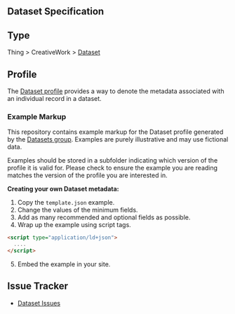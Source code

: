 ## Dataset Specification

## Type

Thing > CreativeWork > [Dataset](https://schema.org/Dataset)

## Profile

The [Dataset profile](https://bioschemas.org/profiles/Dataset) provides a way to denote the metadata associated with an individual record in a dataset.

### Example Markup

This repository contains example markup for the Dataset profile generated by the [Datasets group](https://bioschemas.org/groups/Datasets/). Examples are purely illustrative and may use fictional data. 

Examples should be stored in a subfolder indicating which version of the profile it is valid for. Please check to ensure the example you are reading matches the version of the profile you are interested in.

**Creating your own Dataset metadata:**

1. Copy the `template.json` example.
2. Change the values of the minimum fields.
3. Add as many recommended and optional fields as possible.
4. Wrap up the example using script tags.
```html
<script type="application/ld+json">
  ....
</script>
```
5. Embed the example in your site.

## Issue Tracker
- [Dataset Issues](https://github.com/BioSchemas/bioschemas/labels/type%3A%20Dataset)